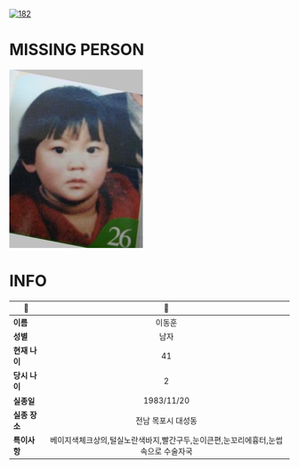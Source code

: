[![182](https://img.shields.io/badge/%EC%8B%A4%EC%A2%85%EC%8B%A0%EA%B3%A0%EB%8A%94%20%EA%B5%AD%EB%B2%88%EC%97%86%EC%9D%B4-182-blue)](http://safe182.go.kr/index.do)

# MISSING PERSON

<img src="./missing_person.jpg">

# INFO

|🔑|💎|
|--|:--:|
|**이름**|이동훈|
|**성별**|남자|
|**현재 나이**|41|
|**당시 나이**|2|
|**실종일**|1983/11/20|
|**실종 장소**|전남 목포시 대성동|
|**특이사항**|베이지색체크상의,털실노란색바지,빨간구두,눈이큰편,눈꼬리에흉터,눈썹 속으로 수술자국|
